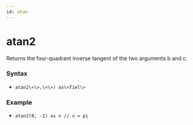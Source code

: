 ```yaml
---
id: atan
---
```


# atan2

Returns the four-quadrant inverse tangent of the two arguments b and c.

### Syntax

* `atan2\<\>,\<\>) as\<fiel\>`

### Example

* `atan2(0, -1) as v // v = pi`
